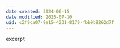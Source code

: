 ```yaml
---
date created: 2024-06-15
date modified: 2025-07-10
uid: c2f9ca07-9e15-4231-8179-fbb9b9262d7f
---
```


excerpt

<!-- more -->
